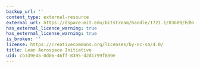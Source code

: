```yaml
---
backup_url: ''
content_type: external-resource
external_url: https://dspace.mit.edu/bitstream/handle/1721.1/83609/EdNet_090807_McManus_EVSMAtalk.pdf?sequence=1
has_external_licence_warning: true
has_external_license_warning: true
is_broken: ''
license: https://creativecommons.org/licenses/by-nc-sa/4.0/
title: Lean Aerospace Initiative
uid: cb339e45-0d06-46ff-8395-d2d1799f889e
---
```

